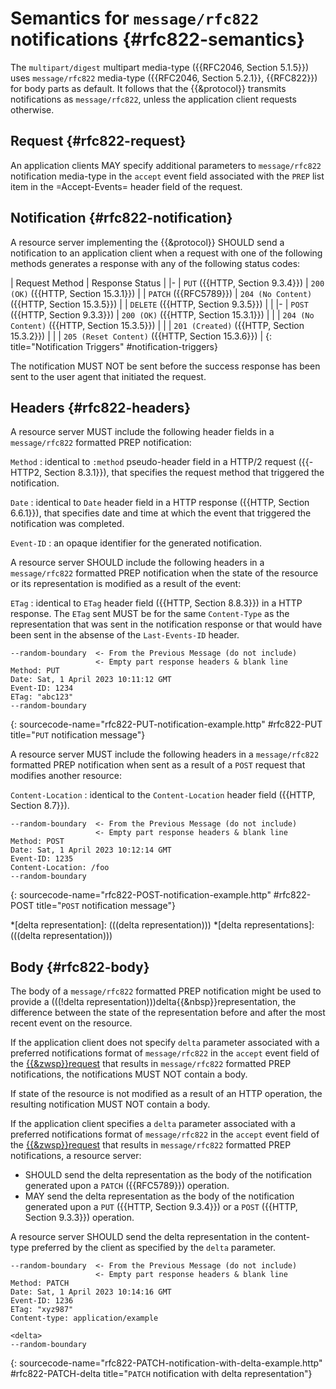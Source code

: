 # Semantics for `message/rfc822` notifications {#rfc822-semantics}

The `multipart/digest` multipart media-type ({{RFC2046, Section 5.1.5}}) uses `message/rfc822` media-type ({{RFC2046, Section 5.2.1}}, {{RFC822}}) for body parts as default. It follows that the {{&protocol}} transmits notifications as `message/rfc822`, unless the application client requests otherwise.

## Request {#rfc822-request}

An application clients MAY specify additional parameters to `message/rfc822` notification media-type in the `accept` event field associated with the `PREP` list item in the =Accept-Events= header field of the request.

## Notification {#rfc822-notification}

A resource server implementing the {{&protocol}} SHOULD send a notification to an application client when a request with one of the following methods generates a response with any of the following status codes:

| Request Method                     | Response Status                                  |
|-
| `PUT` ({{HTTP, Section 9.3.4}})    | `200 (OK)` ({{HTTP, Section 15.3.1}})            |
| `PATCH` ({{RFC5789}})              | `204 (No Content)` ({{HTTP, Section 15.3.5}})    |
| `DELETE` ({{HTTP, Section 9.3.5}}) |
|
|-
| `POST` ({{HTTP, Section 9.3.3}})   | `200 (OK)` ({{HTTP, Section 15.3.1}})            |
|                                    | `204 (No Content)` ({{HTTP, Section 15.3.5}})    |
|                                    | `201 (Created)` ({{HTTP, Section 15.3.2}})       |
|                                    | `205 (Reset Content)` ({{HTTP, Section 15.3.6}}) |
{: title="Notification Triggers" #notification-triggers}

The notification MUST NOT be sent before the success response has been sent to the user agent that initiated the request.

## Headers {#rfc822-headers}

A resource server MUST include the following header fields in a `message/rfc822` formatted PREP notification:

`Method`
: identical to `:method` pseudo-header field in a HTTP/2 request ({{-HTTP2, Section 8.3.1}}), that specifies the request method that triggered the notification.

`Date`
: identical to `Date` header field in a HTTP response ({{HTTP, Section 6.6.1}}), that specifies date and time at which the event that triggered the notification was completed.

`Event-ID`
: an opaque identifier for the generated notification.


A resource server SHOULD include the following headers in a `message/rfc822` formatted PREP notification when the state of the resource or its representation is modified as a result of the event:

`ETag`
: identical to `ETag` header field ({{HTTP, Section 8.8.3}}) in a HTTP response. The `ETag` sent MUST be for the same `Content-Type` as the representation that was sent in the notification response or that would have been sent in the absense of the `Last-Events-ID` header.

~~~ http-message
--random-boundary  <- From the Previous Message (do not include)
                   <- Empty part response headers & blank line
Method: PUT
Date: Sat, 1 April 2023 10:11:12 GMT
Event-ID: 1234
ETag: "abc123"
--random-boundary
~~~
{: sourcecode-name="rfc822-PUT-notification-example.http" #rfc822-PUT title="`PUT` notification message"}

A resource server MUST include the following headers in a `message/rfc822` formatted PREP notification when sent as a result of a `POST` request that modifies another resource:

`Content-Location`
: identical to the `Content-Location` header field ({{HTTP, Section 8.7}}).

~~~ http-message
--random-boundary  <- From the Previous Message (do not include)
                   <- Empty part response headers & blank line
Method: POST
Date: Sat, 1 April 2023 10:12:14 GMT
Event-ID: 1235
Content-Location: /foo
--random-boundary
~~~
{: sourcecode-name="rfc822-POST-notification-example.http" #rfc822-POST title="`POST` notification message"}


*[delta representation]: (((delta representation)))
*[delta representations]: (((delta representation)))

## Body {#rfc822-body}

The body of a `message/rfc822` formatted PREP notification might be used to provide a (((!delta representation)))delta{{&nbsp}}representation, the difference between the state of the representation before and after the most recent event on the resource.

If the application client does not specify `delta` parameter associated with a preferred notifications format of `message/rfc822` in the `accept` event field of the [{{&zwsp}}request](#request) that results in `message/rfc822` formatted PREP notifications, the notifications MUST NOT contain a body.

If state of the resource is not modified as a result of an HTTP operation, the resulting notification MUST NOT contain a body.

If the application client specifies a `delta` parameter associated with a preferred notifications format of `message/rfc822` in the `accept` event field of the [{{&zwsp}}request](#request) that results in `message/rfc822` formatted PREP notifications, a resource server:

+ SHOULD send the delta representation as the body of the notification generated upon a `PATCH` ({{RFC5789}}) operation.
+ MAY send the delta representation as the body of the notification generated upon a `PUT` ({{HTTP, Section 9.3.4}}) or a `POST` ({{HTTP, Section 9.3.3}}) operation.

A resource server SHOULD send the delta representation in the content-type preferred by the client as specified by the `delta` parameter.

<!--
  If a `delta` parameter is not set in the `content-type` event field for the [[#notifications-response]], resource servers MUST provide a `Content-Type` header in each notification.
-->

~~~ http-message
--random-boundary  <- From the Previous Message (do not include)
                   <- Empty part response headers & blank line
Method: PATCH
Date: Sat, 1 April 2023 10:14:16 GMT
Event-ID: 1236
ETag: "xyz987"
Content-type: application/example

<delta>
--random-boundary
~~~
{: sourcecode-name="rfc822-PATCH-notification-with-delta-example.http" #rfc822-PATCH-delta title="`PATCH` notification with delta representation"}
